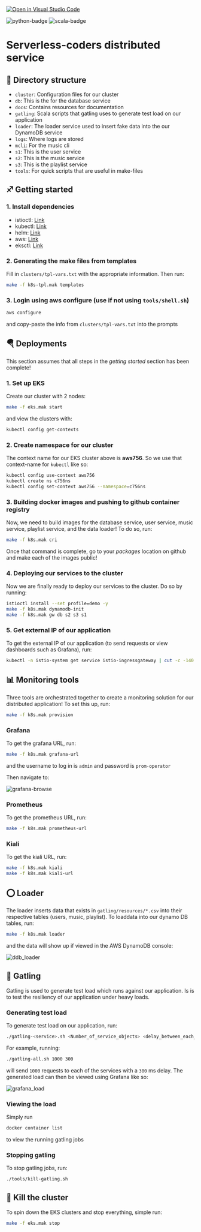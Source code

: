 [![Open in Visual Studio Code](https://classroom.github.com/assets/open-in-vscode-f059dc9a6f8d3a56e377f745f24479a46679e63a5d9fe6f495e02850cd0d8118.svg)](https://classroom.github.com/online_ide?assignment_repo_id=7078972&assignment_repo_type=AssignmentRepo)

![python-badge](https://img.shields.io/badge/Python-3776AB?style=for-the-badge&logo=python&logoColor=white)
![scala-badge](https://img.shields.io/badge/Scala-DC322F?style=for-the-badge&logo=scala&logoColor=white)

# Serverless-coders distributed service

## 📂 Directory structure

- `cluster`: Configuration files for our cluster
- `db`: This is the for the database service
- `docs`: Contains resources for documentation
- `gatling`: Scala scripts that gatling uses to generate test load on our application
- `loader`: The loader service used to insert fake data into the our DynamoDB service
- `logs`: Where logs are stored
- `mcli`: For the music cli
- `s1`: This is the user service
- `s2`: This is the music service
- `s3`: This is the playlist service
- `tools`: For quick scripts that are useful in make-files

## ♐ Getting started

### 1. Install dependencies

- istioctl: [Link](https://istio.io/latest/docs/ops/diagnostic-tools/istioctl/)
- kubectl: [Link](https://kubernetes.io/docs/tasks/tools/)
- helm: [Link](https://helm.sh/docs/helm/helm_install/)
- aws: [Link](https://docs.aws.amazon.com/cli/latest/userguide/getting-started-install.html)
- eksctl: [Link](https://docs.aws.amazon.com/eks/latest/userguide/eksctl.html)

### 2. Generating the make files from templates

Fill in `clusters/tpl-vars.txt` with the appropriate information. Then run:

```sh
make -f k8s-tpl.mak templates
```

### 3. Login using aws configure (use if not using `tools/shell.sh`)

```sh
aws configure
```

and copy-paste the info from `clusters/tpl-vars.txt` into the prompts

## 🪂 Deployments

This section assumes that all steps in the *getting started* section has been complete!

### 1. Set up EKS

Create our cluster with 2 nodes:

```sh
make -f eks.mak start
```

and view the clusters with:

```sh
kubectl config get-contexts
```

### 2. Create namespace for our cluster

The context name for our EKS cluster above is **aws756**. So we use that context-name for `kubectl` like so:

```sh
kubectl config use-context aws756
kubectl create ns c756ns
kubectl config set-context aws756 --namespace=c756ns
```

### 3. Building docker images and pushing to github container registry

Now, we need to build images for the database service, user service, music service, playlist service, and the data loader! To do so, run:

```sh
make -f k8s.mak cri
```

Once that command is complete, go to your *packages* location on github and make each of the images public!

### 4. Deploying our services to the cluster

Now we are finally ready to deploy our services to the cluster. Do so by running:

```sh
istioctl install --set profile=demo -y
make -f k8s.mak dynamodb-init
make -f k8s.mak gw db s2 s3 s1
```

### 5. Get external IP of our application

To get the external IP of our application (to send requests or view dashboards such as Grafana), run:

```sh
kubectl -n istio-system get service istio-ingressgateway | cut -c -140
```

## 📊 Monitoring tools

Three tools are orchestrated together to create a monitoring solution for our distributed application! To set this up, run:

```sh
make -f k8s.mak provision
```

### Grafana

To get the grafana URL, run:

```sh
make -f k8s.mak grafana-url
```

and the username to log in is `admin` and password is `prom-operator`

Then navigate to:

![grafana-browse](./docs/grafana_browse.png)

### Prometheus

To get the prometheus URL, run:

```sh
make -f k8s.mak prometheus-url
```

### Kiali

To get the kiali URL, run:

```sh
make -f k8s.mak kiali
make -f k8s.mak kiali-url
```

## ⭕ Loader

The loader inserts data that exists in `gatling/resources/*.csv` into their respective tables (users, music, playlist). To loaddata into our dynamo DB tables, run:

```sh
make -f k8s.mak loader
```

and the data will show up if viewed in the AWS DynamoDB console:

![ddb_loader](./docs/ddb_loaded.png)

## 🔫 Gatling

Gatling is used to generate test load which runs against our application. Is is to test the resiliency of our application under heavy loads.

### Generating test load

To generate test load on our application, run:

```sh
./gatling-<service>.sh <Number_of_service_objects> <delay_between_each_request>
```

For example, running:

```sh
./gatling-all.sh 1000 300
```

will send `1000` requests to each of the services with a `300` ms delay. The generated load can then be viewed using Grafana like so:

![grafana_load](./docs/grafana_load.png)

### Viewing the load

Simply run

```sh
docker container list
```

to view the running gatling jobs

### Stopping gatling

To stop gatling jobs, run:

```sh
./tools/kill-gatling.sh
```

## 🛑 Kill the cluster

To spin down the EKS clusters and stop everything, simple run:

```sh
make -f eks.mak stop
```

